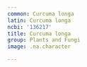 ```yaml
---
common: Curcuma longa
latin: Curcuma longa
ncbi: '136217'
title: Curcuma longa
group: Plants and Fungi
image: .na.character

---
```

